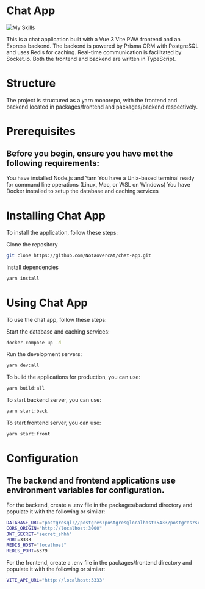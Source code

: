 # Chat App

![My Skills](https://skillicons.dev/icons?i=ts,nodejs,express,vue,tailwind,prisma,redis)

This is a chat application built with a Vue 3 Vite PWA frontend and an Express backend. The backend is powered by Prisma ORM with PostgreSQL and uses Redis for caching. Real-time communication is facilitated by Socket.io. Both the frontend and backend are written in TypeScript.

# Structure

The project is structured as a yarn monorepo, with the frontend and backend located in packages/frontend and packages/backend respectively.

# Prerequisites

## Before you begin, ensure you have met the following requirements:

You have installed Node.js and Yarn
You have a Unix-based terminal ready for command line operations (Linux, Mac, or WSL on Windows)
You have Docker installed to setup the database and caching services

# Installing Chat App

To install the application, follow these steps:

Clone the repository

```bash
git clone https://github.com/Notaovercat/chat-app.git
```

Install dependencies

```bash
yarn install
```

# Using Chat App

To use the chat app, follow these steps:

Start the database and caching services:

```bash
docker-compose up -d
```

Run the development servers:

```bash
yarn dev:all
```

To build the applications for production, you can use:

```bash
yarn build:all
```

To start backend server, you can use:

```bash
yarn start:back
```

To start frontend server, you can use:

```bash
yarn start:front
```

# Configuration

## The backend and frontend applications use environment variables for configuration.

For the backend, create a .env file in the packages/backend directory and populate it with the following or similar:

```bash
DATABASE_URL="postgresql://postgres:postgres@localhost:5433/postgres?schema=public"
CORS_ORIGIN="http://localhost:3000"
JWT_SECRET="secret_shhh"
PORT=3333
REDIS_HOST="localhost"
REDIS_PORT=6379
```

For the frontend, create a .env file in the packages/frontend directory and populate it with the following or similar:

```bash
VITE_API_URL="http://localhost:3333"
```
